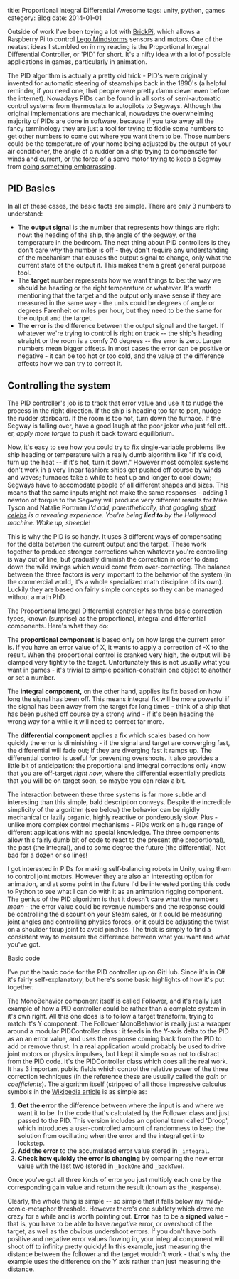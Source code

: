 title: Proportional Integral Differential Awesome
tags: unity, python, games
category: Blog
date: 2014-01-01


Outside of work I've been toying a lot with [BrickPi](http://www.dexterindustries.com/site/?product_cat=brickpi-lego-for-raspberry-pi), which allows a Raspberry Pi to control [Lego Mindstorms](http://www.lego.com/en-us/mindstorms/?domainredir=mindstorms.lego.com) sensors and motors.  One of the neatest ideas I stumbled on in my reading is the Proportional Integral Differential Controller, or 'PID' for short. It's a nifty idea with a lot of possible applications in games, particularly in animation.

The PID algorithm is actually a pretty old trick - PID's were originally invented for automatic steering of steamships back in the 1890's (a helpful reminder, if you need one, that people were pretty damn clever even before the internet). Nowadays PIDs can be found  in all sorts of semi-automatic control systems from thermostats to autopilots to Segways.  Although the original implementations are mechanical, nowadays the overwhelming majority of PIDs are done in software, because if you take away all the fancy terminology they are just a tool for trying to fiddle some numbers to get other numbers to come out where you want them to be. Those numbers could be the temperature of your home being adjusted by the output of your air conditioner, the angle of a rudder on a ship trying to compensate for winds and current, or the force of a servo motor trying to keep a Segway from [doing something embarrassing](https://www.youtube.com/watch?v=F8oKJbU5MCQ). 

## PID Basics

In all of these cases, the basic facts are simple. There are only 3 numbers to understand:

* The **output signal** is the number that represents how things are right now: the heading of the ship, the angle of the segway, or the temperature in the bedroom.  The neat thing about PID controllers is they don't care *why* the number is off - they don't require any understanding of the mechanism that causes the output signal to change, only what the current state of the output it. This makes them a great general purpose tool.
* The **target** number represents how we want things to be: the way we should be heading or the right temperature or whatever. It's worth mentioning that the target and the output only make sense if they are measured in the same way  - the units could be degrees of angle or degrees Farenheit or miles per hour, but they need to be the same for the output and the target.
* The **error** is the difference between the output signal and the target.  If whatever we're trying to control is right on track -- the ship's heading straight or the room is a comfy 70 degrees -- the error is zero. Larger numbers mean bigger offsets. In most cases the error can be positive or negative - it can be too hot or too cold, and the value of the difference affects how we can try to correct it.

## Controlling the system

The PID controller's job is to track that error value and use it to nudge the process in the right direction. If the ship is heading too far to port, nudge the rudder starboard. If the room is too hot, turn down the furnace. If the Segway is falling over, have a good laugh at the poor joker who just fell off... er, _apply more torque_ to push it back toward equilibrium.

Now, it's easy to see how you could try to fix single-variable problems like ship heading or temperature with a really dumb algorithm like "if it's cold, turn up the heat -- if it's hot, turn it down."  However most complex systems don't work in a very linear fashion: ships get pushed off course by winds and waves; furnaces take a while to heat up and longer to cool down; Segways have to accomodate people of all different shapes and sizes.  This means that the same inputs might not make the same responses - adding 1 newton of torque to the Segway will produce very different results for Mike Tyson and Natalie Portman _I'd add, parenthetically, that googling [short celebs](https://www.google.com/search?q=short%20celebs) is a revealing experience. You're being **lied to** by the Hollywood machine. Wake up, sheeple!_


This is why the PID is so handy. It uses 3 different ways of compensating for the delta between the current output and the target. These work together to produce stronger corrections when whatever you're controlling is way out of line, but gradually diminish the correction in order to damp down the wild swings which would come from over-correcting.  The balance between the three factors is very important to the behavior of the system (in the commercial world, it's a whole specialized math discipline of its own). Luckily they are based on fairly simple concepts so they can be managed without a math PhD.

The Proportional Integral Differential controller has three basic correction types, known (surprise) as the proportional, integral and differential components.  Here's what they do:

The **proportional component** is based only on how large the current error is. If you have an error value of X, it wants to apply a correction of -X to the result.  When the proportional control is cranked very high, the output will be clamped very tightly to the target. Unfortunately this is not usually what you want in games - it's trivial to simple position-constrain one object to another or set a number. 

The **integral component,** on the other hand, applies its fix based on how long the signal has been off. This means integral fix will be more powerful if the signal has been away from the target for long times - think of a ship that has been pushed off course by a strong wind - if it's been heading the wrong way for a while it will need to correct far more.

The **differential component** applies a fix which scales based on how quickly the error is diminishing - if the signal and target are converging fast, the differential will fade out; if they are diverging fast it ramps up. The differential control is useful for preventing overshoots. It also provides a little bit of anticipation: the proportional and integral corrections only know that you are off-target _right now_, where the differential essentially predicts that you will be on target soon, so maybe you can relax a bit.

The interaction between these three systems is far more subtle and interesting than this simple, bald description conveys. Despite the incredible simplicity of the algorithm (see below) the behavior can be rigidly mechanical or lazily organic, highly reactive or ponderously slow. Plus - unlike more complex control mechanisms - PIDs work on a huge range of different applications with no special knowledge.  The three components allow this fairly dumb bit of code to react to the present (the proportional), the past (the integral), and to some degree the future (the differential). Not bad for a dozen or so lines!

I got interested in PIDs for making self-balancing robots in Unity, using them to control joint motors. However they are also an interesting option for animation, and at some point in the future I'd be interested porting this code to Python to see what I can do with it as an animation rigging component. The genius of the PID algorithm is that it doesn't care what the numbers _mean_ - the error value could be revenue numbers and the response could be controlling the discount on your Steam sales, or it could be measuring joint angles and controlling physics forces, or it could be adjusting the twist on a shoulder fixup joint to avoid pinches. The trick is simply to find a consistent way to measure the difference between what you want and what you've got. 

Basic code

I've put the basic code for the PID controller up on GitHub.  Since it's in C# it's fairly self-explanatory, but here's some basic highlights of how it's put together.

The MonoBehavior component itself is called Follower, and it's really just example of how a PID controller could be rather than a complete system in it's own right.  All this one does is to follow a target transform, trying to match it's Y component. The Follower MonoBehavior is really just a wrapper around a modular PIDController class : it feeds in the Y-axis delta to the PID as an an error value, and uses the response coming back from the PID to add or remove thrust. In a real application would probably be used to drive joint motors or physics impulses, but I kept it simple so as not to distract from the PID code. 
It's the PIDController class which does all the real work. It has 3 important public fields which control the relative power of the three correction techniques (in the reference these are usually called the _gain_ or _coefficients_). The algorithm itself (stripped of all those impressive calculus symbols in the [Wikipedia article](http://en.wikipedia.org/wiki/PID_controller) is as simple as:

1. **Get the error** the difference between where the input is and where we want it to be. In the code that's calculated by the Follower class and just passed to the PID. This version includes an optional term called 'Droop', which introduces a user-controlled amount of randomness to keep the solution from oscillating when the error and the integral get into lockstep.  
2. **Add the error** to the accumulated error value stored in `_integral`. 
3. **Check how quickly the error is changing** by comparing the new error value with the last two (stored in `_backOne` and `_backTwo`).

Once you've got all three kinds of error you just multiply each one by the corresponding gain value and return the result (known as the `_Response`). 

Clearly, the whole thing is simple -- so simple that it falls below my mildy-comic-metaphor threshold.  However there's one subtlety which drove me crazy for a while and is worth pointing out.  **Error** has to be a **signed** value - that is, you have to be able to have *negative* error, or overshoot of the target, as well as the obvious undershoot errors.  If you don't have both positive and negative error values flowing in, your integral component will shoot off to infinity pretty quickly!  In this example, just measuring the distance between the follower and the target wouldn't work - that's why the example uses the difference on the Y axis rather than just measuring the distance.  



